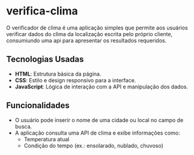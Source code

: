 # verifica-clima

O verificador de clima é uma aplicação simples que permite aos usuários verificar dados do clima da localização escrita pelo próprio cliente, consumiundo uma api para apresentar os resultados requeridos.

## Tecnologias Usadas
- **HTML**: Estrutura básica da página.
- **CSS**: Estilo e design responsivo para a interface.
- **JavaScript**: Lógica de interação com a API e manipulação dos dados.

## Funcionalidades
- O usuário pode inserir o nome de uma cidade ou local no campo de busca.
- A aplicação consulta uma API de clima e exibe informações como:
  - Temperatura atual
  - Condição do tempo (ex.: ensolarado, nublado, chuvoso)
